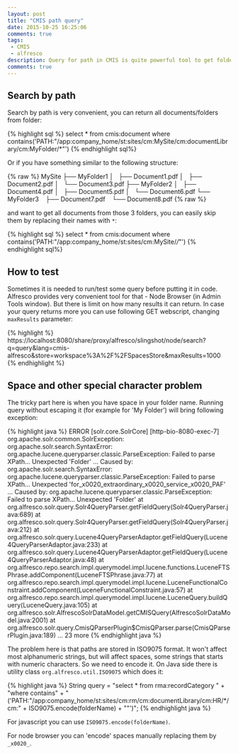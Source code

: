 ```yaml
---
layout: post
title: "CMIS path query"
date: 2015-10-25 16:25:06
comments: true
tags: 
 - CMIS
 - alfresco
description: Query for path in CMIS is quite powerful tool to get folders/documents from repository. Here is some useful examples/tricks.   
comments: true
---
```


## Search by path

Search by path is very convenient, you can return all documents/folders from folder:

{% highlight sql %}
select * 
from cmis:document 
where contains('PATH:\"/app:company_home/st:sites/cm:MySite/cm:documentLibrary/cm:MyFolder/*"')
{% endhighlight sql%}

Or if you have something similar to the following structure:

{% raw %}
MySite
├── MyFolder1
│   ├── Document1.pdf
│   ├── Document2.pdf
│   └── Document3.pdf
├── MyFolder2
│   ├── Document4.pdf
│   ├── Document5.pdf
│   └── Document6.pdf
└── MyFolder3
    ├── Document7.pdf
    └── Document8.pdf
{% raw %}

and want to get all documents from those 3 folders, you can easily skip them by replacing their names with `*`:

{% highlight sql %}
select * 
from cmis:document 
where contains('PATH:\"/app:company_home/st:sites/cm:MySite/*/*"')
{% endhighlight sql%}

## How to test

Sometimes it is needed to run/test some query before putting it in code. Alfresco provides very convenient tool for that - Node Browser (in Admin Tools window). But there is limit on how many results it can return. In case your query returns more you can use following GET webscript, changing `maxResults` parameter:

{% highlight %}
https://localhost:8080/share/proxy/alfresco/slingshot/node/search?q=query&lang=cmis-alfresco&store=workspace%3A%2F%2FSpacesStore&maxResults=1000
{% endhighlight %}

## Space and other special character problem

The tricky part here is when you have space in your folder name. Running query without escaping it (for example for 'My Folder') will bring following exception:

{% highlight java %}
ERROR [solr.core.SolrCore] [http-bio-8080-exec-7] org.apache.solr.common.SolrException: org.apache.solr.search.SyntaxError: org.apache.lucene.queryparser.classic.ParseException: Failed to parse XPath...
Unexpected 'Folder'
	...
Caused by: org.apache.solr.search.SyntaxError: org.apache.lucene.queryparser.classic.ParseException: Failed to parse XPath...
Unexpected 'for_x0020_extraordinary_x0020_service_x0020_PAF'
	...
Caused by: org.apache.lucene.queryparser.classic.ParseException: Failed to parse XPath...
Unexpected 'Folder'
	at org.alfresco.solr.query.Solr4QueryParser.getFieldQuery(Solr4QueryParser.java:689)
	at org.alfresco.solr.query.Solr4QueryParser.getFieldQuery(Solr4QueryParser.java:212)
	at org.alfresco.solr.query.Lucene4QueryParserAdaptor.getFieldQuery(Lucene4QueryParserAdaptor.java:233)
	at org.alfresco.solr.query.Lucene4QueryParserAdaptor.getFieldQuery(Lucene4QueryParserAdaptor.java:48)
	at org.alfresco.repo.search.impl.querymodel.impl.lucene.functions.LuceneFTSPhrase.addComponent(LuceneFTSPhrase.java:77)
	at org.alfresco.repo.search.impl.querymodel.impl.lucene.LuceneFunctionalConstraint.addComponent(LuceneFunctionalConstraint.java:57)
	at org.alfresco.repo.search.impl.querymodel.impl.lucene.LuceneQuery.buildQuery(LuceneQuery.java:105)
	at org.alfresco.solr.AlfrescoSolrDataModel.getCMISQuery(AlfrescoSolrDataModel.java:2001)
	at org.alfresco.solr.query.CmisQParserPlugin$CmisQParser.parse(CmisQParserPlugin.java:189)
	... 23 more
{% endhighlight java %}

The problem here is that paths are stored in ISO9075 format. It won't affect most alphanumeric strings, but will affect spaces, some strings that starts with numeric characters. So we need to encode it. On Java side there is utility class `org.alfresco.util.ISO9075` which does it:

{% highlight java %}
String query = 
  "select * from rma:recordCategory " +
  "where contains" +
  "('PATH:\"/app:company_home/st:sites/cm:rm/cm:documentLibrary/cm:HR/*/cm:" + ISO9075.encode(folderName) + "\"')";
{% endhighlight java %}

For javascript you can use `ISO9075.encode(folderName)`.

For node browser you can 'encode' spaces manually replacing them by `_x0020_`.

